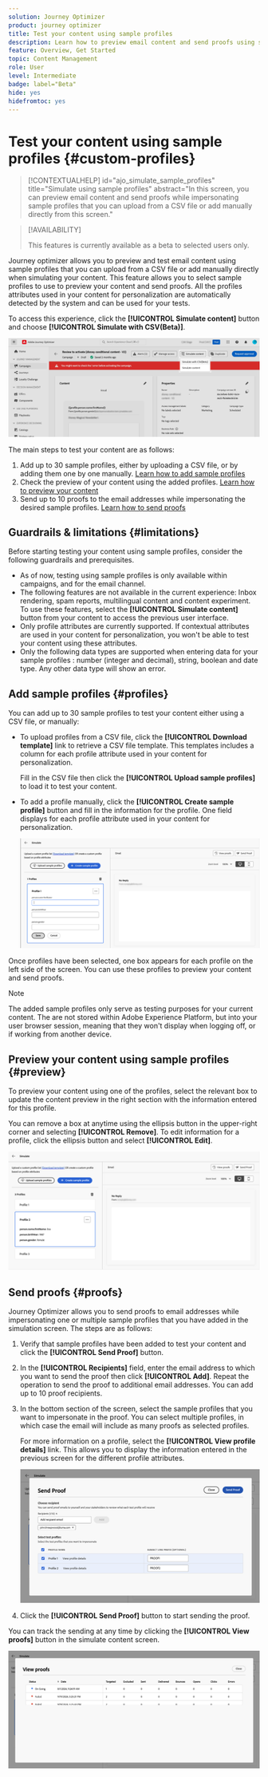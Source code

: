 ```yaml
---
solution: Journey Optimizer
product: journey optimizer
title: Test your content using sample profiles
description: Learn how to preview email content and send proofs using sample profiles.
feature: Overview, Get Started
topic: Content Management
role: User
level: Intermediate
badge: label="Beta"
hide: yes
hidefromtoc: yes
---
```


# Test your content using sample profiles {#custom-profiles}

>[!CONTEXTUALHELP]
>id="ajo_simulate_sample_profiles"
>title="Simulate using sample profiles"
>abstract="In this screen, you can preview email content and send proofs while impersonating sample profiles that you can upload from a CSV file or add manually directly from this screen."


<!--ATTENTE CONFIRMATION 

- nom (custom/sample)
- campaigns/journeys ou que campaigns

-->

>[!AVAILABILITY]
>
>This features is currently available as a beta to selected users only.

Journey optimizer allows you to preview and test email content using sample profiles that you can upload from a CSV file or add manually directly when simulating your content. This feature allows you to select sample profiles to use to preview your content and send proofs. All the profiles attributes used in your content for personalization are automatically detected by the system and can be used for your tests.

To access this experience, click the **[!UICONTROL Simulate content]** button and choose **[!UICONTROL Simulate with CSV(Beta)]**.

![](assets/simulate-sample.png)


The main steps to test your content are as follows:

1. Add up to 30 sample profiles, either by uploading a CSV file, or by adding them one by one manually. [Learn how to add sample profiles](#profiles)
1. Check the preview of your content using the added profiles. [Learn how to preview your content](#preview)
1. Send up to 10 proofs to the email addresses while impersonating the desired sample profiles. [Learn how to send proofs](#proofs)


## Guardrails & limitations {#limitations}

Before starting testing your content using sample profiles, consider the following guardrails and prerequisites.

* As of now, testing using sample profiles is only available within campaigns, and for the email channel.
* The following features are not available in the current experience: Inbox rendering, spam reports, multilingual content and content experiment. To use these features, select the **[!UICONTROL Simulate content]** button from your content to access the previous user interface.
* Only profile attributes are currently supported. If contextual attributes are used in your content for personalization, you won't be able to test your content using these attributes.
* Only the following data types are supported when entering data for your sample profiles : number (integer and decimal), string, boolean and date type. Any other data type will show an error.

## Add sample profiles {#profiles}

You can add up to 30 sample profiles to test your content either using a CSV file, or manually:

* To upload profiles from a CSV file, click the **[!UICONTROL Download template]** link to retrieve a CSV file template. This templates includes a column for each profile attribute used in your content for personalization.

    Fill in the CSV file then click the **[!UICONTROL Upload sample profiles]** to load it to test your content.

* To add a profile manually, click the **[!UICONTROL Create sample profile]** button and fill in the information for the profile. One field displays for each profile attribute used in your content for personalization.

    ![](assets/simulate-custom-add.png)

Once profiles have been selected, one box appears for each profile on the left side of the screen. You can use these profiles to preview your content and send proofs.

>[!NOTE]
>
>The added sample profiles only serve as testing purposes for your current content. The are not stored within Adobe Experience Platform, but into your user browser session, meaning that they won't display when logging off, or if working from another device.

## Preview your content using sample profiles {#preview}

To preview your content using one of the profiles, select the relevant box to update the content preview in the right section with the information entered for this profile.

You can remove a box at anytime using the ellipsis button in the upper-right corner and selecting **[!UICONTROL Remove]**. To edit information for a profile, click the ellipsis button and select **[!UICONTROL Edit]**.

![](assets/simulate-custom-boxes.png)

## Send proofs {#proofs}

Journey Optimizer allows you to send proofs to email addresses while impersonating one or multiple sample profiles that you have added in the simulation screen. The steps are as follows:

1. Verify that sample profiles have been added to test your content and click the **[!UICONTROL Send Proof]** button.

1. In the **[!UICONTROL Recipients]** field, enter the email address to which you want to send the proof then click **[!UICONTROL Add]**. Repeat the operation to send the proof to additional email addresses. You can add up to 10 proof recipients.

1. In the bottom section of the screen, select the sample profiles that you want to impersonate in the proof. You can select multiple profiles, in which case the email will include as many proofs as selected profiles.

    For more information on a profile, select the **[!UICONTROL View profile details]** link. This allows you to display the information entered in the previous screen for the different profile attributes.

    ![](assets/simulate-custom-proofs.png)

1. Click the **[!UICONTROL Send Proof]** button to start sending the proof.

You can track the sending at any time by clicking the **[!UICONTROL View proofs]** button in the simulate content screen.

![](assets/simulate-custom-sent-proofs.png)
